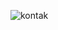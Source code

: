 ![kontak](https://github.com/Dinawulan14/028_RestAPI/assets/115076471/41c07736-3207-4da7-881d-ed4ea2c098e5)
